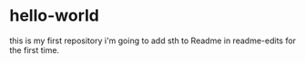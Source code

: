 # hello-world
this is my first repository
i'm going to add sth to Readme in readme-edits
for the first time.
